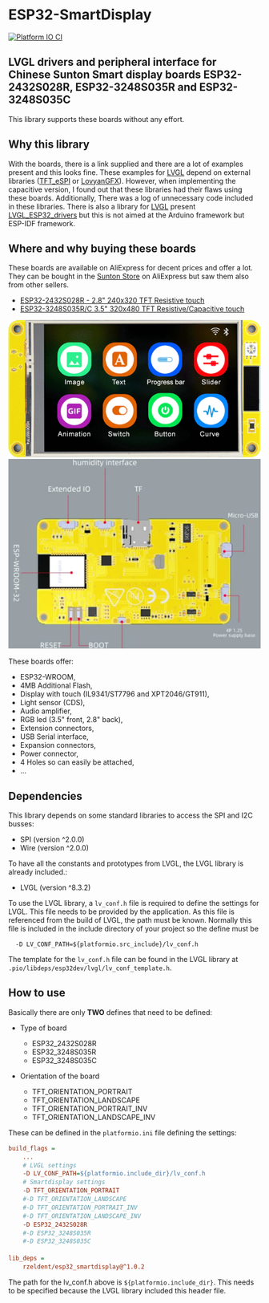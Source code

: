 # ESP32-SmartDisplay

[![Platform IO CI](https://github.com/rzeldent/esp32-smartdisplay/actions/workflows/main.yml/badge.svg)](https://github.com/rzeldent/esp32-smartdisplay/actions/workflows/main.yml)

## LVGL drivers and peripheral interface for Chinese Sunton Smart display boards ESP32-2432S028R, ESP32-3248S035R and ESP32-3248S035C

This library supports these boards without any effort.

## Why this library

With the boards, there is a link supplied and there are a lot of examples present and this looks fine.
These examples for [LVGL](https://lvgl.io/) depend on external libraries ([TFT_eSPI](https://github.com/Bodmer/TFT_eSPI) or [LovyanGFX](https://github.com/lovyan03/LovyanGFX)).
However, when implementing the capacitive version, I found out that these libraries had their flaws using these boards.
Additionally, There was a log of unnecessary code included in these libraries.
There is also a library for [LVGL](https://lvgl.io/) present [LVGL_ESP32_drivers](https://github.com/lvgl/lvgl_esp32_drivers) but this is not aimed at the Arduino framework but ESP-IDF framework.

## Where and why buying these boards

These boards are available on AliExpress for decent prices and offer a lot.
They can be bought in the [Sunton Store](https://www.aliexpress.com/store/1100192306) on AliExpress but saw them also from other sellers.

- [ESP32-2432S028R - 2.8" 240x320 TFT Resistive touch](https://www.aliexpress.com/item/1005004502250619.html)
- [ESP32-3248S035R/C 3.5" 320x480 TFT Resistive/Capacitive touch](https://www.aliexpress.com/item/1005004632953455.html)

![ESP32-3248S035R front](assets/images/esp32-3248S035-front.png)
![ESP32-3248S035R back](assets/images/esp32-3248S035-back.png)

These boards offer:

- ESP32-WROOM,
- 4MB Additional Flash,
- Display with touch (IL9341/ST7796 and XPT2046/GT911),
- Light sensor (CDS),
- Audio amplifier,
- RGB led (3.5" front, 2.8" back),
- Extension connectors,
- USB Serial interface,
- Expansion connectors,
- Power connector,
- 4 Holes so can easily be attached,
- ...

## Dependencies

This library depends on some standard libraries to access the SPI and I2C busses:

- SPI (version ^2.0.0)
- Wire (version ^2.0.0)

To have all the constants and prototypes from LVGL, the LVGL library is already included.:

- LVGL (version ^8.3.2)

To use the LVGL library, a ```lv_conf.h``` file is required to define the settings for LVGL.
This file needs to be provided by the application.
As this file is referenced from the build of LVGL, the path must be known.
Normally this file is included in the include directory of your project so the define must be
```
  -D LV_CONF_PATH=${platformio.src_include}/lv_conf.h
```
The template for the ```lv_conf.h``` file can be found in the LVGL library at ```.pio/libdeps/esp32dev/lvgl/lv_conf_template.h```.

## How to use

Basically there are only **TWO** defines that need to be defined:

- Type of board
  - ESP32_2432S028R
  - ESP32_3248S035R
  - ESP32_3248S035C

- Orientation of the board
  - TFT_ORIENTATION_PORTRAIT
  - TFT_ORIENTATION_LANDSCAPE
  - TFT_ORIENTATION_PORTRAIT_INV
  - TFT_ORIENTATION_LANDSCAPE_INV

These can be defined in the ```platformio.ini``` file defining the settings:

```ini
build_flags =
    ...
    # LVGL settings
    -D LV_CONF_PATH=${platformio.include_dir}/lv_conf.h
    # Smartdisplay settings
    -D TFT_ORIENTATION_PORTRAIT
    #-D TFT_ORIENTATION_LANDSCAPE
    #-D TFT_ORIENTATION_PORTRAIT_INV
    #-D TFT_ORIENTATION_LANDSCAPE_INV
    -D ESP32_2432S028R
    #-D ESP32_3248S035R
    #-D ESP32_3248S035C

lib_deps =
    rzeldent/esp32_smartdisplay@^1.0.2
```

The path for the lv_conf.h above is ```${platformio.include_dir}```.
This needs to be specified because the LVGL library included this header file.